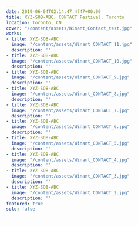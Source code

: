 ```yaml
---
date: 2019-06-04T02:14:47.4747+00:00
title: XYZ-SOB-ABC, CONTACT Festival, Toronto
location: Toronto, CN
cover: "/content/assets/Winant_Contact_test.jpg"
works:
- title: XYZ-SOB-ABC
  image: "/content/assets/Winant_CONTACT_11.jpg"
  description: ''
- title: XYZ-SOB-ABC
  image: "/content/assets/Winant_CONTACT_10.jpg"
  description: ''
- title: XYZ-SOB-ABC
  image: "/content/assets/Winant_CONTACT_9.jpg"
  description: ''
- title: XYZ-SOB-ABC
  image: "/content/assets/Winant_CONTACT_8.jpg"
  description: ''
- title: XYZ-SOB-ABC
  image: "/content/assets/Winant_CONTACT_7.jpg"
  description: ''
- title: XYZ-SOB-ABC
  image: "/content/assets/Winant_CONTACT_6.jpg"
  description: ''
- title: XYZ-SOB-ABC
  image: "/content/assets/Winant_CONTACT_5.jpg"
  description: ''
- title: XYZ-SOB-ABC
  image: "/content/assets/Winant_CONTACT_4.jpg"
  description: ''
- title: XYZ-SOB-ABC
  image: "/content/assets/Winant_CONTACT_3.jpg"
  description: ''
- title: XYZ-SOB-ABC
  image: "/content/assets/Winant_CONTACT_2.jpg"
  description: ''
featured: true
solo: false

---
```

